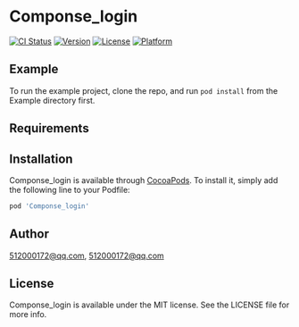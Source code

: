 # Componse_login

[![CI Status](https://img.shields.io/travis/512000172@qq.com/Componse_login.svg?style=flat)](https://travis-ci.org/512000172@qq.com/Componse_login)
[![Version](https://img.shields.io/cocoapods/v/Componse_login.svg?style=flat)](https://cocoapods.org/pods/Componse_login)
[![License](https://img.shields.io/cocoapods/l/Componse_login.svg?style=flat)](https://cocoapods.org/pods/Componse_login)
[![Platform](https://img.shields.io/cocoapods/p/Componse_login.svg?style=flat)](https://cocoapods.org/pods/Componse_login)

## Example

To run the example project, clone the repo, and run `pod install` from the Example directory first.

## Requirements

## Installation

Componse_login is available through [CocoaPods](https://cocoapods.org). To install
it, simply add the following line to your Podfile:

```ruby
pod 'Componse_login'
```

## Author

512000172@qq.com, 512000172@qq.com

## License

Componse_login is available under the MIT license. See the LICENSE file for more info.
